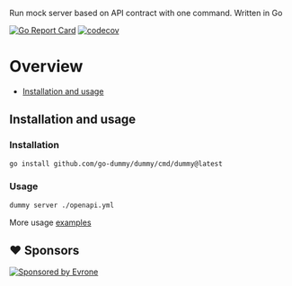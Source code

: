 Run mock server based on API contract with one command. Written in Go

[![Go Report Card](https://goreportcard.com/badge/github.com/go-dummy/dummy)](https://goreportcard.com/report/github.com/go-dummy/dummy)
[![codecov](https://codecov.io/gh/go-dummy/dummy/branch/main/graph/badge.svg?token=2J45SL2XJS)](https://codecov.io/gh/go-dummy/dummy)

# Overview
- [Installation and usage](#installation-and-usage)
## Installation and usage
### Installation
```bash
go install github.com/go-dummy/dummy/cmd/dummy@latest
```
### Usage
```bash
dummy server ./openapi.yml
```
More usage [examples](examples)

## ♥️ Sponsors
<p>
  <a href="https://evrone.com/?utm_source=github&utm_campaign=dotenv-linter">
    <img src="https://www.mgrachev.com/assets/static/sponsored_by_evrone.svg?sanitize=true"
      alt="Sponsored by Evrone">
  </a>
</p>
